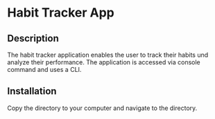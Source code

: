 # Habit Tracker App

## Description
The habit tracker application enables the user to track their habits und analyze their performance. The application is accessed via console command and uses a CLI.

## Installation
Copy the directory to your computer and navigate to the directory.
